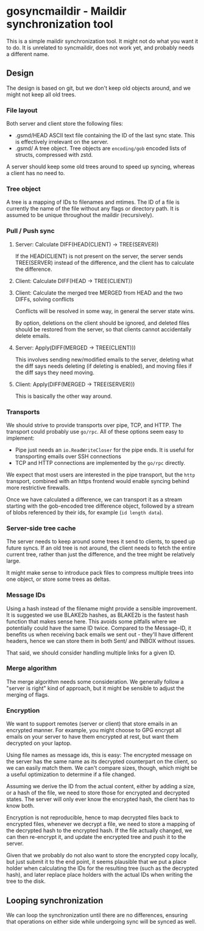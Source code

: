 # gosyncmaildir - Maildir synchronization tool

This is a simple maildir synchronization tool. It might not do what you want it to do. It is
unrelated to syncmaildir, does not work yet, and probably needs a different name.


## Design

The design is based on git, but we don't keep old objects around, and we might
not keep all old trees.

### File layout

Both server and client store the following files:

- .gsmd/HEAD                    ASCII text file containing the ID of the last sync state. This
                                is effectively irrelevant on the server.
- .gsmd/<ID>                    A tree object. Tree objects are `encoding/gob` encoded lists of structs,
                                compressed with zstd.

A server should keep some old trees around to speed up syncing, whereas a client has no need to.

### Tree object

A tree is a mapping of IDs to filenames and mtimes. The ID of a file is currently the name of the
file without any flags or directory path. It is assumed to be unique throughout the maildir (recursively).

### Pull / Push sync

1. Server: Calculate DIFF(HEAD(CLIENT) -> TREE(SERVER))

    If the HEAD(CLIENT) is not present on the server, the server sends TREE(SERVER)
    instead of the difference, and the client has to calculate the difference.

1. Client: Calculate DIFF(HEAD -> TREE(CLIENT))

1. Client: Calculate the merged tree MERGED from HEAD and the two DIFFs, solving conflicts

    Conflicts will be resolved in some way, in general the server state wins.

    By option, deletions on the client should be ignored, and deleted files should be restored
    from the server, so that clients cannot accidentally delete emails.

1. Server: Apply(DIFF(MERGED -> TREE(CLIENT)))

    This involves sending new/modified emails to the server, deleting what the diff says needs
    deleting (if deleting is enabled), and moving files if the diff says they need moving.

1. Client: Apply(DIFF(MERGED -> TREE(SERVER)))

    This is basically the other way around.

### Transports

We should strive to provide transports over pipe, TCP, and HTTP. The transport could probably use `go/rpc`. All of these options seem easy to implement:

- Pipe just needs an `io.ReadWriteCloser` for the pipe ends. It is useful for transporting emails over SSH connections
- TCP and HTTP connections are implemented by the `go/rpc` directly.

We expect that most users are interested in the pipe transport, but the `http` transport, combined with an https frontend would enable syncing behind more restrictive firewalls.

Once we have calculated a difference, we can transport it as a stream starting with the gob-encoded tree difference object, followed by a stream of blobs referenced by their ids, for example (`id length data`).

### Server-side tree cache

The server needs to keep around some trees it send to clients, to speed up future syncs. If an old tree is not around, the client needs to fetch the entire current tree, rather than just the difference, and the tree might be relatively large.

It might make sense to introduce pack files to compress multiple trees into one object, or store some trees as deltas.

### Message IDs

Using a hash instead of the filename might provide a sensible improvement. It is suggested we use BLAKE2b hashes, as BLAKE2b is the fastest hash function that makes sense here. This avoids some pitfalls where we potentially could have the same ID twice. Compared to the Message-ID, it benefits us when receiving back emails we sent out - they'll have different headers, hence we can store them in both Sent/ and INBOX without issues.

That said, we should consider handling multiple links for a given ID.

### Merge algorithm

The merge algorithm needs some consideration. We generally follow a "server is right" kind of approach, but it might be sensible to adjust the merging of flags.

### Encryption

We want to support remotes (server or client) that store emails in an encrypted manner. For example, you might choose to GPG encrypt all emails on your server to have them encrypted at rest, but want them decrypted on your laptop.

Using file names as message ids, this is easy: The encrypted message on the server has the same name as its decrypted counterpart on the client, so we can easily match them. We can't compare sizes, though, which might be a useful optimization to determine if a file changed.

Assuming we derive the ID from the actual content, either by adding a size, or a hash of the file, we need to store those for encrypted and decrypted states. The server will only ever know the encrypted hash, the client has to know both.

Encryption is not reproducible, hence to map decrypted files back to encrypted files, whenever we decrypt a file, we need to store a mapping of the decrypted hash to the encrypted hash. If the file actually changed, we can then re-encrypt it, and update the encrypted tree and push it to the server.

Given that we probably do not also want to store the encrypted copy locally, but just submit it to the end point, it seems plausible that we put a place holder when calculating the IDs for the resulting tree (such as the decrypted hash), and later replace place holders with the actual IDs when writing the tree to the disk.

## Looping synchronization

We can loop the synchronization until there are no differences, ensuring that operations on either side while undergoing sync will be synced as well.